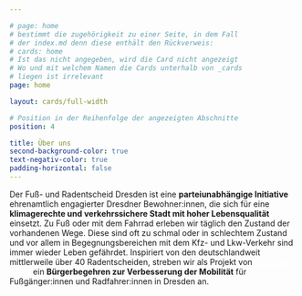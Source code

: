 ```yaml
---

# page: home
# bestimmt die zugehörigkeit zu einer Seite, in dem Fall
# der index.md denn diese enthält den Rückverweis:
# cards: home
# Ist das nicht angegeben, wird die Card nicht angezeigt
# Wo und mit welchem Namen die Cards unterhalb von _cards
# liegen ist irrelevant
page: home

layout: cards/full-width

# Position in der Reihenfolge der angezeigten Abschnitte
position: 4

title: Über uns
second-background-color: true
text-negativ-color: true
padding-horizontal: false
---
```


Der Fuß- und Radentscheid Dresden ist eine **parteiunabhängige Initiative** ehrenamtlich engagierter Dresdner Bewohner:innen, die sich für eine **klimagerechte und verkehrssichere Stadt mit hoher Lebensqualität** einsetzt. Zu Fuß oder mit dem Fahrrad erleben wir täglich den Zustand der vorhandenen Wege. Diese sind oft zu schmal oder in schlechtem Zustand und vor allem in Begegnungsbereichen mit dem Kfz- und Lkw-Verkehr sind immer wieder Leben gefährdet. Inspiriert von den deutschlandweit mittlerweile über 40 Radentscheiden, streben wir als Projekt von <a href="https://changing-cities.org/radentscheide/" style="text-decoration: underline; color: #ffffff;">Changing Cities</a> ein **Bürgerbegehren zur Verbesserung der Mobilität** für Fußgänger:innen und Radfahrer:innen in Dresden an.
